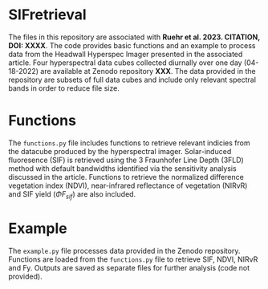 # SIFretrieval
The files in this repository are associated with **Ruehr et al. 2023. CITATION, DOI: XXXX**. The code provides basic functions and an example to process data from the Headwall Hyperspec Imager presented in the associated article. Four hyperspectral data cubes collected diurnally over one day (04-18-2022) are available at Zenodo repository **XXX**. The data provided in the repository are subsets of full data cubes and include only relevant spectral bands in order to reduce file size.

# Functions
The `functions.py` file includes functions to retrieve relevant indicies from the datacube produced by the hyperspectral imager. Solar-induced fluoresence (SIF) is retrieved using the 3 Fraunhofer Line Depth (3FLD) method with default bandwidths identified via the sensitivity analysis discussed in the article. Functions to retrieve the normalized difference vegetation index (NDVI), near-infrared reflectance of vegetation (NIRvR) and SIF yield ($\Phi F_{sif}$) are also included. 

# Example
The `example.py` file processes data provided in the Zenodo repository. Functions are loaded from the `functions.py` file to retrieve SIF, NDVI, NIRvR and Fy. Outputs are saved as separate files for further analysis (code not provided). 
